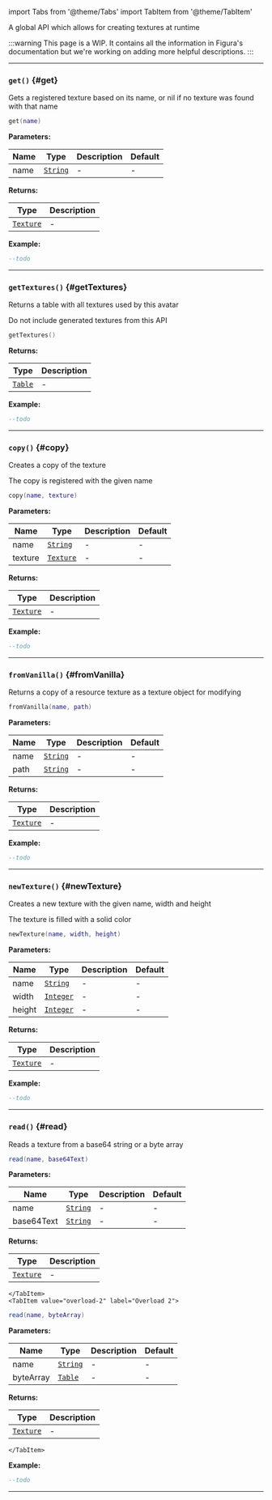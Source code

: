 import Tabs from '@theme/Tabs'
import TabItem from '@theme/TabItem'

A global API which allows for creating textures at runtime

:::warning
This page is a WIP. It contains all the information in Figura's documentation but we're working on adding more helpful descriptions.
:::

---

### <code>get()</code> \{#get}

Gets a registered texture based on its name, or nil if no texture was found with that name

```lua
get(name)
```

**Parameters:**

| Name | Type                                            | Description | Default |
| ---- | ----------------------------------------------- | ----------- | ------- |
| name | <code>[String](/tutorials/types/Strings)</code> | -           | -       |

**Returns:**

| Type                                              | Description |
| ------------------------------------------------- | ----------- |
| <code>[Texture](/globals/Textures/Texture)</code> | -           |

**Example:**

```lua
--todo
```

---

### <code>getTextures()</code> \{#getTextures}

Returns a table with all textures used by this avatar

Do not include generated textures from this API

```lua
getTextures()
```

**Returns:**

| Type                                          | Description |
| --------------------------------------------- | ----------- |
| <code>[Table](/tutorials/types/Tables)</code> | -           |

**Example:**

```lua
--todo
```

---

### <code>copy()</code> \{#copy}

Creates a copy of the texture

The copy is registered with the given name

```lua
copy(name, texture)
```

**Parameters:**

| Name    | Type                                              | Description | Default |
| ------- | ------------------------------------------------- | ----------- | ------- |
| name    | <code>[String](/tutorials/types/Strings)</code>   | -           | -       |
| texture | <code>[Texture](/globals/Textures/Texture)</code> | -           | -       |

**Returns:**

| Type                                              | Description |
| ------------------------------------------------- | ----------- |
| <code>[Texture](/globals/Textures/Texture)</code> | -           |

**Example:**

```lua
--todo
```

---

### <code>fromVanilla()</code> \{#fromVanilla}

Returns a copy of a resource texture as a texture object for modifying

```lua
fromVanilla(name, path)
```

**Parameters:**

| Name | Type                                            | Description | Default |
| ---- | ----------------------------------------------- | ----------- | ------- |
| name | <code>[String](/tutorials/types/Strings)</code> | -           | -       |
| path | <code>[String](/tutorials/types/Strings)</code> | -           | -       |

**Returns:**

| Type                                              | Description |
| ------------------------------------------------- | ----------- |
| <code>[Texture](/globals/Textures/Texture)</code> | -           |

**Example:**

```lua
--todo
```

---

### <code>newTexture()</code> \{#newTexture}

Creates a new texture with the given name, width and height

The texture is filled with a solid color

```lua
newTexture(name, width, height)
```

**Parameters:**

| Name   | Type                                             | Description | Default |
| ------ | ------------------------------------------------ | ----------- | ------- |
| name   | <code>[String](/tutorials/types/Strings)</code>  | -           | -       |
| width  | <code>[Integer](/tutorials/types/Numbers)</code> | -           | -       |
| height | <code>[Integer](/tutorials/types/Numbers)</code> | -           | -       |

**Returns:**

| Type                                              | Description |
| ------------------------------------------------- | ----------- |
| <code>[Texture](/globals/Textures/Texture)</code> | -           |

**Example:**

```lua
--todo
```

---

### <code>read()</code> \{#read}

Reads a texture from a base64 string or a byte array

<Tabs>
    <TabItem value="overload-1" label="Overload 1">

```lua
read(name, base64Text)
```

**Parameters:**

| Name       | Type                                            | Description | Default |
| ---------- | ----------------------------------------------- | ----------- | ------- |
| name       | <code>[String](/tutorials/types/Strings)</code> | -           | -       |
| base64Text | <code>[String](/tutorials/types/Strings)</code> | -           | -       |

**Returns:**

| Type                                              | Description |
| ------------------------------------------------- | ----------- |
| <code>[Texture](/globals/Textures/Texture)</code> | -           |

    </TabItem>
    <TabItem value="overload-2" label="Overload 2">

```lua
read(name, byteArray)
```

**Parameters:**

| Name      | Type                                            | Description | Default |
| --------- | ----------------------------------------------- | ----------- | ------- |
| name      | <code>[String](/tutorials/types/Strings)</code> | -           | -       |
| byteArray | <code>[Table](/tutorials/types/Tables)</code>   | -           | -       |

**Returns:**

| Type                                              | Description |
| ------------------------------------------------- | ----------- |
| <code>[Texture](/globals/Textures/Texture)</code> | -           |

    </TabItem>

</Tabs>

**Example:**

```lua
--todo
```

---
